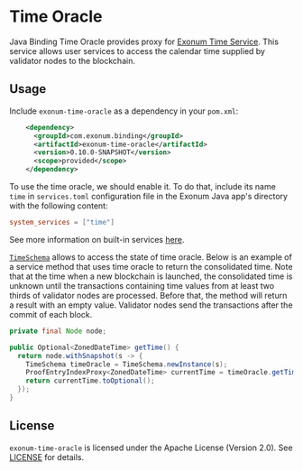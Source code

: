 # Time Oracle

Java Binding Time Oracle provides proxy for [Exonum Time Service][exonum-time].
This service allows user services to access the calendar time supplied by validator nodes to the
blockchain.

## Usage

Include `exonum-time-oracle` as a dependency in your `pom.xml`:

```xml
    <dependency>
      <groupId>com.exonum.binding</groupId>
      <artifactId>exonum-time-oracle</artifactId>
      <version>0.10.0-SNAPSHOT</version>
      <scope>provided</scope>
    </dependency>
```

To use the time oracle, we should enable it. To do that, include its name `time` in
`services.toml` configuration file in the Exonum Java app's directory with the following content:

```toml
system_services = ["time"]
```

See more information on built-in services [here][built-in-services].

[`TimeSchema`][time-schema-javadoc] allows to access the state of time oracle.
Below is an example of a service method that uses time oracle to return the consolidated time. Note
that at the time when a new blockchain is launched, the consolidated time is unknown until the
transactions containing time values from at least two thirds of validator nodes are processed.
Before that, the method will return a result with an empty value. Validator nodes send the
transactions after the commit of each block.

```java
private final Node node;

public Optional<ZonedDateTime> getTime() {
  return node.withSnapshot(s -> {
    TimeSchema timeOracle = TimeSchema.newInstance(s);
    ProofEntryIndexProxy<ZonedDateTime> currentTime = timeOracle.getTime();
    return currentTime.toOptional();
  });
}
```

## License

`exonum-time-oracle` is licensed under the
Apache License (Version 2.0).
See [LICENSE](../../LICENSE) for details.

[exonum-time]: https://exonum.com/doc/version/0.13-rc.2/advanced/time/
[built-in-services]: https://exonum.com/doc/version/0.13-rc.2/get-started/java-binding/#built-in-services
[time-schema-javadoc]: https://exonum.com/doc/api/java-time-oracle/0.5.0/com/exonum/binding/time/TimeSchema.html

